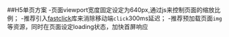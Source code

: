 ##H5单页方案
-页面viewport宽度固定设定为640px,通过js来控制页面的缩放比例；
-推荐引入[fastclick](https://github.com/ftlabs/fastclick)库来消除移动端`click`300ms延迟；
-推荐预加载页面`img`等资源，同时在页面设定loading状态，加快首屏响应
